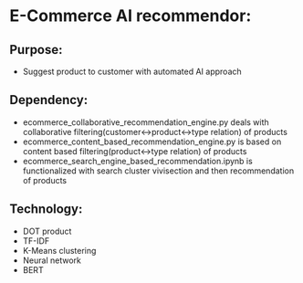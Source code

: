 # E-Commerce AI recommendor:

## Purpose:
- Suggest product to customer with automated AI approach

## Dependency:
- ecommerce_collaborative_recommendation_engine.py deals with collaborative filtering(customer<->product<->type relation) of products
- ecommerce_content_based_recommendation_engine.py is based on content based filtering(product<->type relation) of products
- ecommerce_search_engine_based_recommendation.ipynb is functionalized with search cluster vivisection and then recommendation of products

## Technology:
- DOT product
- TF-IDF
- K-Means clustering
- Neural network
- BERT
